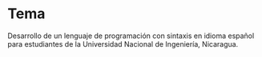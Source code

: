 # Tema
Desarrollo de un lenguaje de programación con sintaxis en idioma español para estudiantes de la Universidad Nacional de Ingeniería, Nicaragua.